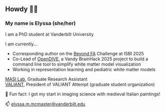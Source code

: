 ## Howdy 🤠👋 
### My name is Elyssa (she/her)
I am a PhD student at Vanderbilt University

I am currently...
* Corresponding author on the [Beyond FA](https://bfa.grand-challenge.org/) Challenge at ISBI 2025
* Co-Lead of [OpenDIVE](https://github.com/MASILab/open_dive), a Vandy BrainHack 2025 project to build a command line tool to simplify white matter model visualization
* Working in representation learning and pediatric white matter models

[MASI Lab](https://my.vanderbilt.edu/masi/), Graduate Research Assistant\
[VALIANT](https://www.vanderbilt.edu/valiant/), President of VALIANT Attempt (graduate student organization)

🤪 Fun fact: I got my start in imaging science with medieval Italian paintings!

📫 elyssa.m.mcmaster@vanderbilt.edu


<!--
**ElyssaMcMaster/ElyssaMcMaster** is a ✨ _special_ ✨ repository because its `README.md` (this file) appears on your GitHub profile.

Here are some ideas to get you started:

- 🔭 I’m currently working on ...
- 🌱 I’m currently learning ...
- 👯 I’m looking to collaborate on ...
- 🤔 I’m looking for help with ...
- 💬 Ask me about ...
- 📫 How to reach me: ...
- 😄 Pronouns: ...
- ⚡ Fun fact: ...
-->
